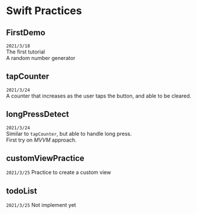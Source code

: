 # Swift Practices

## FirstDemo
`2021/3/18`  
The first tutorial  
A random number generator  

## tapCounter
`2021/3/24`  
A counter that increases as the user taps the button, and able to be cleared.  

## longPressDetect
`2021/3/24`  
Similar to `tapCounter`, but able to handle long press.  
First try on *MVVM* approach.  

## customViewPractice
`2021/3/25`
Practice to create a custom view

## todoList
`2021/3/25`
Not implement yet
